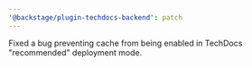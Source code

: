 ```yaml
---
'@backstage/plugin-techdocs-backend': patch
---
```


Fixed a bug preventing cache from being enabled in TechDocs "recommended" deployment mode.
